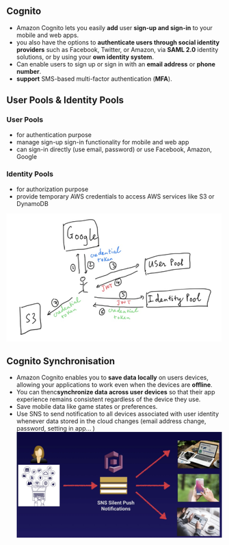 ## Cognito
* Amazon Cognito lets you easily **add** user **sign-up and sign-in** to your mobile and web apps. 
* you also have the options to **authenticate users through social identity providers** such as Facebook, Twitter, or Amazon, via **SAML 2.0** identity solutions, or by using your **own identity system**. 
* Can enable users to sign up or sign in with an **email address** or **phone number**.
* **support** SMS-based multi-factor authentication (**MFA**).
  
## User Pools & Identity Pools
### User Pools
* for authentication purpose
* manage sign-up sign-in functionality for mobile and web app
* can sign-in directly (use email, password) or use Facebook, Amazon, Google

### Identity Pools
* for authorization purpose
* provide temporary AWS credentials to access AWS services like S3 or DynamoDB

![images/cognito/cognito1.png](static/images/cognito/cognito1.png)

## Cognito Synchronisation
* Amazon Cognito enables you to **save data locally** on users devices, allowing your applications to work even when the devices are **offline**. 
* You can thenc**synchronize data across user devices** so that their app experience remains consistent regardless of the device they use.
* Save mobile data like game states or preferences.
* Use SNS to send notification to all devices associated with user identity whenever data stored in the cloud changes (email address change, password, setting in app... )
![images/cognito/cognito2.png](static/images/cognito/cognito2.png)
